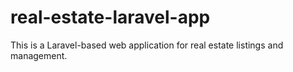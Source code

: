 # real-estate-laravel-app
This is a Laravel-based web application for real estate listings and management.
